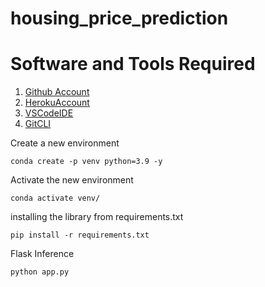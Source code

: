 # housing_price_prediction

# Software and Tools Required
1. [Github Account](https://github.com)
2. [HerokuAccount](https://heroku.com)
3. [VSCodeIDE](https://code.visualstudio.com)
4. [GitCLI](https://git-scm.com)

Create a new environment
```
conda create -p venv python=3.9 -y
```

Activate the new environment
```
conda activate venv/
```

installing the library from requirements.txt
```
pip install -r requirements.txt
```

Flask Inference
```
python app.py
```